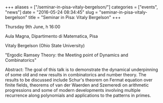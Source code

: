 +++
aliases = ["/seminar-in-pisa-vitaly-bergelson/"]
categories = ["events", "news"]
date = "2016-05-24 08:34:45"
slug = "seminar-in-pisa-vitaly-bergelson"
title = "Seminar in Pisa: Vitaly Bergelson"
+++

Thursday 9th June, h 16:00

Aula Magna, Dipartimento di Matematica, Pisa

Vitaly Bergelson (Ohio State University)

"Ergodic Ramsey Theory: the Meeting point of Dynamics and Combinatorics"

Abstract: The goal of this talk is to demonstrate the dynamical
underpinning of some old and new results in combinatorics and number
theory. The results to be discussed include Schur's theorem on Fermat
equation over finite fields, theorems of van der Waerden and Szemeredi
on arithmetic progressions and some of modern developments involving
multiple recurrence along polynomials and applications to the patterns
in primes.
